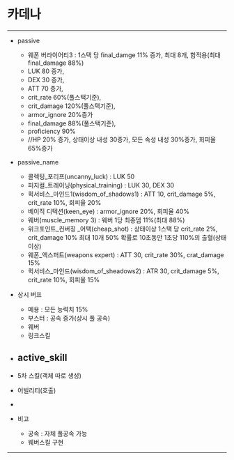 # 카데나
------------------------
- passive
  - 웨폰 버라이어티3 : 1스택 당 final_damge 11% 증가,  최대 8개, 합적용(최대 final_damage 88%)
  - LUK 80 증가,
  - DEX 30 증가,
  - ATT 70 증가,
  - crit_rate 60%(풀스택기준),
  - crit_damage 120%(풀스택기준),
  - armor_ignore 20%증가
  - final_damage 88%(풀스택기준),
  - proficiency 90%
  - //HP 20% 증가, 상태이상 내성 30증가, 모든 속성 내성 30%증가, 회피율 65%증가

- passive_name
  - 콜렉팅_포리프(uncanny_luck) : LUK 50
  - 피지컬_트레이닝(physical_training) : LUK 30, DEX 30
  - 퀵서비스_마인드1(wisdom_of_shadows1) : ATT 10, crit_damage 5%, crit_rate 10%, 회피율 20%
  - 베이직 디텍션(keen_eye) : armor_ignore 20%, 회피율 40%
  - 웨버(muscle_memory 3) : 웨버 1당 최종뎀 11%(최대 88%)
  - 위크포인트_컨버징 _어택(cheap_shot) : 상태이상 1스택 당 crit_rate 2%, crit_damage 10% 최대 10개 50% 확률로 10초동안 1초당 110%의 출혈(상태이상)
  - 웨폰_엑스퍼트(weapons expert) : ATT 30, crit_rate 30%, crat_damage 15%
  - 퀵서비스_마인드(wisdom_of_sheadows2) : ATR 30, crit_damage 5%, crit_rate 10%, 회피율 15%
- 상시 버프
  - 메용 : 모든 능력치 15%
  - 부스터 : 공속 증가(상시 풀 공속)
  - 웨버
  - 링크스킬

- active_skill
  - 
- 5차 스킬(객체 따로 생성)
- 어빌리티(호출)
- 

- 비고
  - 공속 : 자체 풀공속 가능
  - 웨버스킬 구현

------------------------